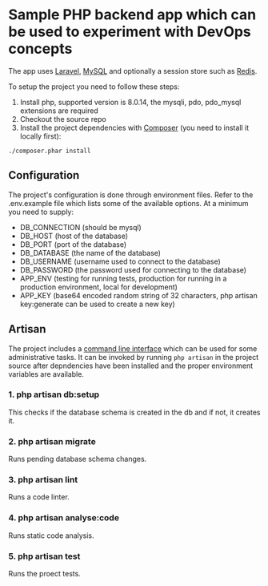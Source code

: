 # Sample PHP backend app which can be used to experiment with DevOps concepts

The app uses [Laravel](https://laravel.com/), [MySQL](https://www.mysql.com/) and optionally a session store such as [Redis](https://redis.io/).

To setup the project you need to follow these steps:

1. Install php, supported version is 8.0.14, the mysqli, pdo, pdo_mysql extensions are required
2. Checkout the source repo
3. Install the project dependencies with [Composer](https://getcomposer.org/) (you need to install it locally first):
```
./composer.phar install
```

## Configuration

The project's configuration is done through environment files. Refer to the .env.example file which lists some of the available options. At a minimum you need to supply:

- DB_CONNECTION (should be mysql)
- DB_HOST (host of the database)
- DB_PORT (port of the database)
- DB_DATABASE (the name of the database)
- DB_USERNAME (username used to connect to the database)
- DB_PASSWORD (the password used for connecting to the database)
- APP_ENV (testing for running tests, production for running in a production environment, local for development)
- APP_KEY (base64 encoded random string of 32 characters, php artisan key:generate can be used to create a new key)

## Artisan

The project includes a [command line interface](https://laravel.com/docs/8.x/artisan) which can be used for some administrative tasks. It can be invoked by running `php artisan` in the project source after depndencies have been installed and the proper environment variables are available.

### 1. php artisan db:setup
  This checks if the database schema is created in the db and if not, it creates it.
### 2. php artisan migrate
  Runs pending database schema changes.
### 3. php artisan lint
  Runs a code linter.
### 4. php artisan analyse:code
  Runs static code analysis.
### 5. php artisan test
  Runs the proect tests.
